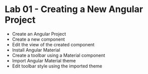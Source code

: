 # Lab 01 - Creating a New Angular Project

  - Create an Angular Project
  - Create a new component
  - Edit the view of the created component
  - Install Angular Material
  - Create a toolbar using a Material component
  - Import Angular Material theme
  - Edit toolbar style using the imported theme
